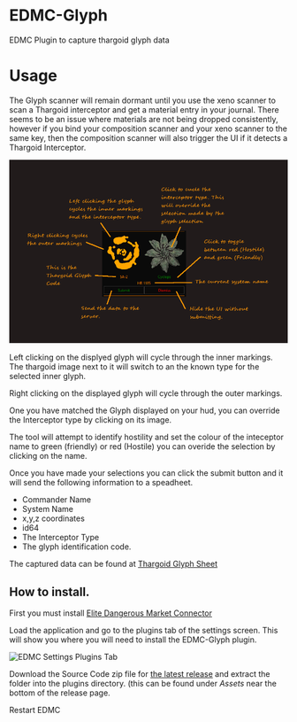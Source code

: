 # EDMC-Glyph
EDMC Plugin to capture thargoid glyph data

# Usage

The Glyph scanner will remain dormant until you use the xeno scanner to scan a Thargoid interceptor and get a material entry in your journal. There seems to be an issue where materials are not being dropped consistently, however if you bind your composition scanner and your xeno scanner to the same key, then the composition scanner will also trigger the UI if it detects a Thargoid Interceptor.

![Glyph User Interface](docimages/glyphui.png)

Left clicking on the displyed glyph will cycle through the inner markings. The thargoid image next to it will switch to an the known type for the selected inner glyph.

Right clicking on the displayed glyph will cycle through the outer markings. 

One you have matched the Glyph displayed on your hud, you can override the Interceptor type by clicking on its image.

The tool will attempt to identify hostility and set the colour of the inteceptor name to green (friendly) or red (Hostile) you can overide the selection by clicking on the name.

Once you have made your selections you can click the submit button and it will send the following information to a speadheet.

* Commander Name
* System Name
* x,y,z coordinates
* id64 
* The Interceptor Type
* The glyph identification code.



The captured data can be found at [Thargoid Glyph Sheet](https://canonn.fyi/glyphsheet)

## How to install. 
First you must install [Elite Dangerous Market Connector](https://github.com/Marginal/EDMarketConnector/blob/master/README.md)

Load the application and go to the plugins tab of the settings screen. This will show you where you will need to install the EDMC-Glyph plugin. 

![EDMC Settings Plugins Tab](https://i.imgur.com/3yxKUnO.png)

Download the Source Code zip file for [the latest release](https://github.com/canonn-science/EDMC-Glyph/releases/latest) and extract the folder into the plugins directory. (this can be found under *Assets* near the bottom of the release page.

Restart EDMC
